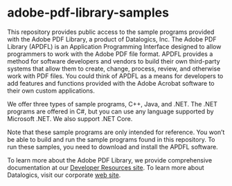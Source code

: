 # adobe-pdf-library-samples
This repository provides public access to the sample programs provided with the Adobe PDF Library, a product of Datalogics, Inc. The Adobe PDF Library (APDFL) is an Application Programming Interface designed to allow programmers to work with the Adobe PDF file format. APDFL provides a method for software developers and vendors to build their own third-party systems that allow them to create, change, process, review, and otherwise work with PDF files. You could think of APDFL as a means for developers to add features and functions provided with the Adobe Acrobat software to their own custom applications.

We offer three types of sample programs, C++, Java, and .NET. The .NET programs are offered in C#, but you can use any language supported by Microsoft .NET. We also support .NET Core.

Note that these sample programs are only intended for reference. You won’t be able to build and run the sample programs found in this repository. To run these samples, you need to download and install the APDFL software.

To learn more about the Adobe PDF Library, we provide comprehensive documentation at our [Developer Resources site](https://dev.datalogics.com/adobe-pdf-library "user documentation for APDFL"). To learn more about Datalogics, visit our corporate [web site](https://www.Datalogics.com "Datalogics").